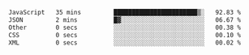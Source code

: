 
<!--START_SECTION:waka-->

```txt
JavaScript   35 mins         ███████████████████████▒░   92.83 %
JSON         2 mins          █▓░░░░░░░░░░░░░░░░░░░░░░░   06.67 %
Other        0 secs          ░░░░░░░░░░░░░░░░░░░░░░░░░   00.38 %
CSS          0 secs          ░░░░░░░░░░░░░░░░░░░░░░░░░   00.10 %
XML          0 secs          ░░░░░░░░░░░░░░░░░░░░░░░░░   00.02 %
```

<!--END_SECTION:waka-->
